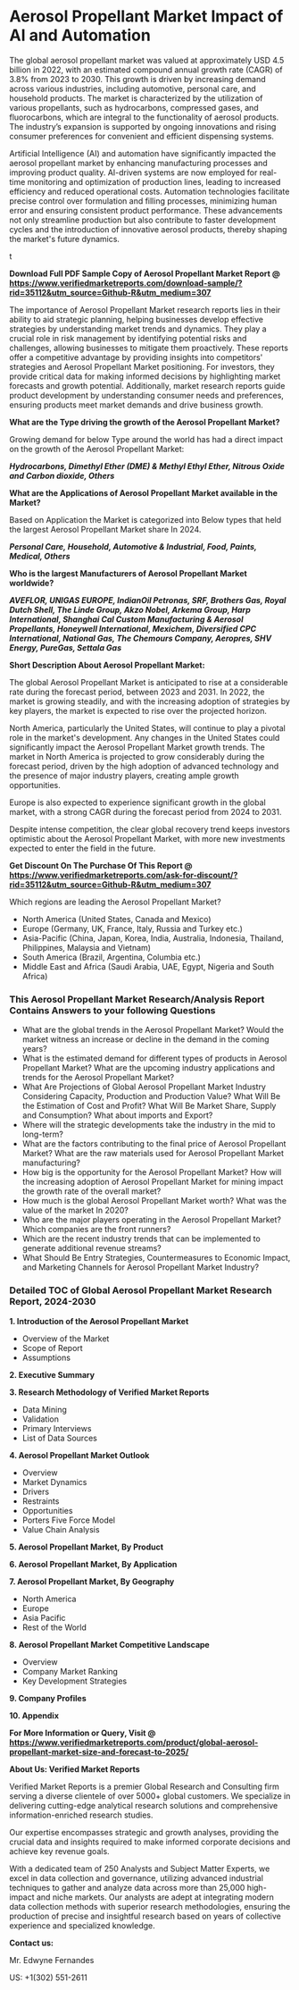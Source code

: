 <meta name="title" content="Global Aerosol Propellant Market Impact of AI and Automation"><meta name="description" content="The global aerosol propellant market was valued at approximately USD 4.5 billion in 2022, with an estimated compound annual growth rate (CAGR) of 3.8% from 2023 to 203"><meta name="title" content="Aerosol Propellant Market Size, Share, Scope, Trends, Growth, Opportunities, Analysis, Forecast"><h1>Aerosol Propellant Market Impact of AI and Automation</h1><p>The global aerosol propellant market was valued at approximately USD 4.5 billion in 2022, with an estimated compound annual growth rate (CAGR) of 3.8% from 2023 to 2030. This growth is driven by increasing demand across various industries, including automotive, personal care, and household products. The market is characterized by the utilization of various propellants, such as hydrocarbons, compressed gases, and fluorocarbons, which are integral to the functionality of aerosol products. The industry’s expansion is supported by ongoing innovations and rising consumer preferences for convenient and efficient dispensing systems.</p><p>Artificial Intelligence (AI) and automation have significantly impacted the aerosol propellant market by enhancing manufacturing processes and improving product quality. AI-driven systems are now employed for real-time monitoring and optimization of production lines, leading to increased efficiency and reduced operational costs. Automation technologies facilitate precise control over formulation and filling processes, minimizing human error and ensuring consistent product performance. These advancements not only streamline production but also contribute to faster development cycles and the introduction of innovative aerosol products, thereby shaping the market's future dynamics.</p>t</p><p id="" class=""><strong>Download Full PDF Sample Copy of Aerosol Propellant Market Report @ <a href="https://www.verifiedmarketreports.com/download-sample/?rid=35112&utm_source=Github-R&utm_medium=307" target="_blank">https://www.verifiedmarketreports.com/download-sample/?rid=35112&utm_source=Github-R&utm_medium=307</a></strong></p><p>The importance of&nbsp;Aerosol Propellant Market research reports lies in their ability to aid strategic planning, helping businesses develop effective strategies by understanding market trends and dynamics. They play a crucial role in risk management by identifying potential risks and challenges, allowing businesses to mitigate them proactively. These reports offer a competitive advantage by providing insights into competitors' strategies and Aerosol Propellant Market positioning. For investors, they provide critical data for making informed decisions by highlighting market forecasts and growth potential. Additionally, market research reports guide product development by understanding consumer needs and preferences, ensuring products meet market demands and drive business growth.</p><p><strong>What are the&nbsp;Type driving the growth of the Aerosol Propellant Market?</strong></p><p id="" class="">Growing demand for below Type around the world has had a direct impact on the growth of the Aerosol Propellant Market:</p><em><strong>Hydrocarbons, Dimethyl Ether (DME) & Methyl Ethyl Ether, Nitrous Oxide and Carbon dioxide, Others</strong></em></p><strong>What are the&nbsp;Applications&nbsp;of Aerosol Propellant Market available in the Market?</strong></p><p id="" class="">Based on Application the Market is categorized into Below types that held the largest Aerosol Propellant Market share In 2024.</p><em><strong>Personal Care, Household, Automotive & Industrial, Food, Paints, Medical, Others</strong></em></p><strong>Who is the largest Manufacturers of Aerosol Propellant Market worldwide?</strong></p><p><em><strong>AVEFLOR, UNIGAS EUROPE, IndianOil Petronas, SRF, Brothers Gas, Royal Dutch Shell, The Linde Group, Akzo Nobel, Arkema Group, Harp International, Shanghai Cal Custom Manufacturing & Aerosol Propellants, Honeywell International, Mexichem, Diversified CPC International, National Gas, The Chemours Company, Aeropres, SHV Energy, PureGas, Settala Gas</strong></em></p><p id="" class=""><strong>Short Description About Aerosol Propellant Market:</strong></p><p>The global Aerosol Propellant Market is anticipated to rise at a considerable rate during the forecast period, between 2023 and 2031. In 2022, the market is growing steadily, and with the increasing adoption of strategies by key players, the market is expected to rise over the projected horizon.</p><p>North America, particularly the United States, will continue to play a pivotal role in the market's development. Any changes in the United States could significantly impact the Aerosol Propellant Market growth trends. The market in North America is projected to grow considerably during the forecast period, driven by the high adoption of advanced technology and the presence of major industry players, creating ample growth opportunities.</p><p>Europe is also expected to experience significant growth in the global market, with a strong CAGR during the forecast period from 2024 to 2031.</p><p>Despite intense competition, the clear global recovery trend keeps investors optimistic about the Aerosol Propellant Market, with more new investments expected to enter the field in the future.</p><p id="" class=""><strong>Get Discount On The Purchase Of This Report @ <a href="https://www.verifiedmarketreports.com/ask-for-discount/?rid=35112&utm_source=Github-R&utm_medium=307" target="_blank">https://www.verifiedmarketreports.com/ask-for-discount/?rid=35112&utm_source=Github-R&utm_medium=307</a></strong></p>Which regions are leading the Aerosol Propellant Market?</p><ul><li>North America (United States, Canada and Mexico)</li><li>Europe (Germany, UK, France, Italy, Russia and Turkey etc.)</li><li>Asia-Pacific (China, Japan, Korea, India, Australia, Indonesia, Thailand, Philippines, Malaysia and Vietnam)</li><li>South America (Brazil, Argentina, Columbia etc.)</li><li>Middle East and Africa (Saudi Arabia, UAE, Egypt, Nigeria and South Africa)</li></ul><h3 id="" class="">This Aerosol Propellant Market Research/Analysis Report Contains Answers to your following Questions</h3><ul><li>What are the global trends in the Aerosol Propellant Market? Would the market witness an increase or decline in the demand in the coming years?</li><li>What is the estimated demand for different types of products in Aerosol Propellant Market? What are the upcoming industry applications and trends for the Aerosol Propellant Market?</li><li>What Are Projections of Global Aerosol Propellant Market Industry Considering Capacity, Production and Production Value? What Will Be the Estimation of Cost and Profit? What Will Be Market Share, Supply and Consumption? What about imports and Export?</li><li>Where will the strategic developments take the industry in the mid to long-term?</li><li>What are the factors contributing to the final price of Aerosol Propellant Market? What are the raw materials used for Aerosol Propellant Market manufacturing?</li><li>How big is the opportunity for the Aerosol Propellant Market? How will the increasing adoption of Aerosol Propellant Market for mining impact the growth rate of the overall market?</li><li>How much is the global Aerosol Propellant Market worth? What was the value of the market In 2020?</li><li>Who are the major players operating in the Aerosol Propellant Market? Which companies are the front runners?</li><li>Which are the recent industry trends that can be implemented to generate additional revenue streams?</li><li>What Should Be Entry Strategies, Countermeasures to Economic Impact, and Marketing Channels for Aerosol Propellant Market Industry?</li></ul><h3 id="" class="">Detailed TOC of Global Aerosol Propellant Market Research Report, 2024-2030</h3><p id="" class=""><strong>1. Introduction of the Aerosol Propellant Market</strong></p><ul><li>Overview of the Market</li><li>Scope of Report</li><li>Assumptions</li></ul><p id="" class=""><strong>2. Executive Summary</strong></p><p id="" class=""><strong>3. Research Methodology of Verified Market Reports</strong></p><ul><li>Data Mining</li><li>Validation</li><li>Primary Interviews</li><li>List of Data Sources</li></ul><p id="" class=""><strong>4. Aerosol Propellant Market Outlook</strong></p><ul><li>Overview</li><li>Market Dynamics</li><li>Drivers</li><li>Restraints</li><li>Opportunities</li><li>Porters Five Force Model</li><li>Value Chain Analysis</li></ul><p id="" class=""><strong>5. Aerosol Propellant Market, By Product</strong></p><p id="" class=""><strong>6. Aerosol Propellant Market, By Application</strong></p><p id="" class=""><strong>7. Aerosol Propellant Market, By Geography</strong></p><ul><li>North America</li><li>Europe</li><li>Asia Pacific</li><li>Rest of the World</li></ul><p id="" class=""><strong>8. Aerosol Propellant Market Competitive Landscape</strong></p><ul><li>Overview</li><li>Company Market Ranking</li><li>Key Development Strategies</li></ul><p id="" class=""><strong>9. Company Profiles</strong></p><p id="" class=""><strong>10. Appendix</strong></p><p id="" class=""><strong>For More Information or Query, Visit @ <a href="https://www.verifiedmarketreports.com/product/global-aerosol-propellant-market-size-and-forecast-to-2025/" target="_blank">https://www.verifiedmarketreports.com/product/global-aerosol-propellant-market-size-and-forecast-to-2025/</a></strong></p><p id="" class=""><strong>About Us: Verified Market Reports</strong></p><p id="" class="">Verified Market Reports is a premier Global Research and Consulting firm serving a diverse clientele of over 5000+ global customers. We specialize in delivering cutting-edge analytical research solutions and comprehensive information-enriched research studies.</p><p id="" class="">Our expertise encompasses strategic and growth analyses, providing the crucial data and insights required to make informed corporate decisions and achieve key revenue goals.</p><p id="" class="">With a dedicated team of 250 Analysts and Subject Matter Experts, we excel in data collection and governance, utilizing advanced industrial techniques to gather and analyze data across more than 25,000 high-impact and niche markets. Our analysts are adept at integrating modern data collection methods with superior research methodologies, ensuring the production of precise and insightful research based on years of collective experience and specialized knowledge.</p><p id="" class=""><strong>Contact us:</strong></p><p id="" class="">Mr. Edwyne Fernandes</p><p id="" class="">US: +1(302) 551-2611</p>